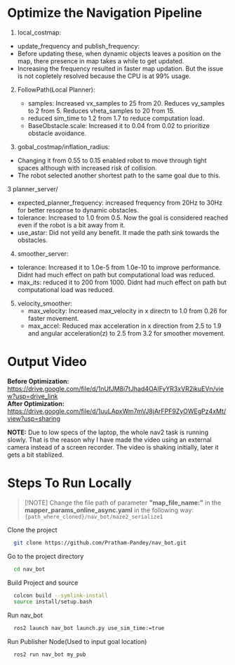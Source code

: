 # Optimize the Navigation Pipeline
1. local_costmap:
  * update_frequency and publish_frequency:
  *  Before updating these, when dynamic objects leaves a position on the map, there presence in map takes a while to get updated.
  *  Increasing the frequency resulted in faster map updation. But the issue is not copletely resolved because the CPU is at 99% usage.

2. FollowPath(Local Planner):
   * samples: Increased vx_samples to 25 from 20. Reduces vy_samples to 2 from 5. Reduces vheta_samples to 20 from 15.
   * reduced sim_time to 1.2 from 1.7 to reduce computation load. 
   * BaseObstacle.scale: Increased it to 0.04 from 0.02 to prioritize obstacle avoidance.
    
2.  gobal_costmap/inflation_radius:
  *  Changing  it from 0.55 to 0.15 enabled robot to move through tight spaces although with increased risk of collision.
  *  The robot selected another shortest path to the same goal due to this. 

3  planner_server/
  * expected_planner_frequency: increased frequency from 20Hz to 30Hz for better resopnse to dynamic obstacles.
  * tolerance: Increased to 1.0 from 0.5. Now the goal is considered reached even if the robot is a bit away from it.
  * use_astar: Did not yeild any benefit. It made the path sink towards the obstacles.

4. smoother_server:
  * tolerance: Increased it to 1.0e-5  from 1.0e-10 to improve performance. Didnt had much effect on path but computational load was reduced.
  * max_its: reduced it to 200 from 1000. Didnt had much effect on path but computational load was reduced.

5. velocity_smoother:
   * max_velocity: Increased max_velocity in x directn to 1.0 from 0.26 for faster movement.
   * max_accel: Reduced max acceleration in x direction from 2.5 to 1.9 and angular acceleration(z) to 2.5 from 3.2 for smoother movement.


#  Output Video

**Before Optimization:**  https://drive.google.com/file/d/1nUfJM8i7tJhad4OAIFyYR3xVR2ikuEVn/view?usp=drive_link  
**After Optimization:**  https://drive.google.com/file/d/1uuLApxWm7mVJ8jArFPF9ZyOWEgPz4xMt/view?usp=sharing

**NOTE:** Due to low specs of the laptop, the whole nav2 task is running slowly. That is the reason why I have made the video using an external camera instead of a screen recorder. The video is shaking initially, later it gets a bit stablized. 


# Steps To Run Locally

>  [!NOTE]
> Change the file path of parameter **"map_file_name:"** in the **mapper_params_online_async.yaml** in the following way:
> ```{path_where_cloned}/nav_bot/maze2_serialize1```


Clone the project
```bash
  git clone https://github.com/Pratham-Pandey/nav_bot.git
```
Go to the project directory
```bash
  cd nav_bot
```

Build Project and source 
```bash
  colcon build --symlink-install
  source install/setup.bash
```



Run nav_bot
```bash
  ros2 launch nav_bot launch.py use_sim_time:=true
```

Run Publisher Node(Used to input goal location)
```bash
  ros2 run nav_bot my_pub
```
